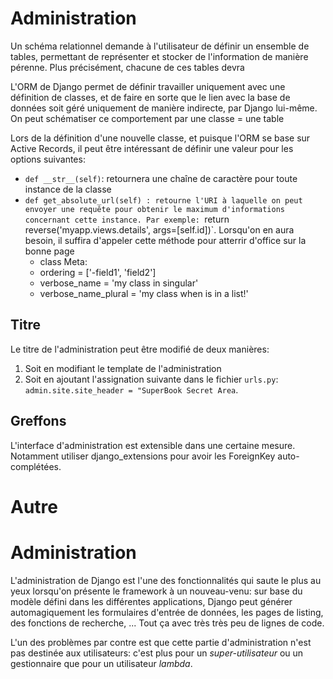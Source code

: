 # Administration

Un schéma relationnel demande à l'utilisateur de définir un ensemble de tables, permettant de représenter et stocker de l'information de manière pérenne. Plus précisément, chacune de ces tables devra 


L'ORM de Django permet de définir travailler uniquement avec une définition de classes, et de faire en sorte que le lien avec la base de données soit géré uniquement de manière indirecte, par Django lui-même. On peut schématiser ce comportement par  une classe = une table 

Lors de la définition d'une nouvelle classe, et puisque l'ORM se base sur Active Records, il peut être intéressant de définir une valeur pour les options suivantes:

 * `def __str__(self)`: retournera une chaîne de caractère pour toute instance de la classe
 * `def get_absolute_url(self) : retourne l'URI à laquelle on peut envoyer une requête pour obtenir le maximum d'informations concernant cette instance. Par exemple: `return reverse('myapp.views.details', args=[self.id])`. Lorsqu'on en aura besoin, il suffira d'appeler cette méthode pour atterrir d'office sur la bonne page
   * class Meta:
    * ordering = ['-field1', 'field2']
    * verbose_name = 'my class in singular'
    * verbose_name_plural = 'my class when is in a list!'

Titre
-----

Le titre de l'administration peut être modifié de deux manières: 

 1. Soit en modifiant le template de l'administration
 2. Soit en ajoutant l'assignation suivante dans le fichier `urls.py`: `admin.site.site_header = "SuperBook Secret Area`.

Greffons
--------

L'interface d'administration est extensible dans une certaine mesure. Notamment utiliser django_extensions pour avoir les ForeignKey auto-complétées. 

# Autre

# Administration

L'administration de Django est l'une des fonctionnalités qui saute le plus au yeux lorsqu'on présente le framework à un nouveau-venu: sur base du modèle défini dans les différentes applications, Django peut générer automagiquement les formulaires d'entrée de données, les pages de listing, des fonctions de recherche, ... Tout ça avec très très peu de lignes de code.

L'un des problèmes par contre est que cette partie d'administration n'est pas destinée aux utilisateurs: c'est plus pour un *super-utilisateur* ou un gestionnaire que pour un utilisateur *lambda*.
